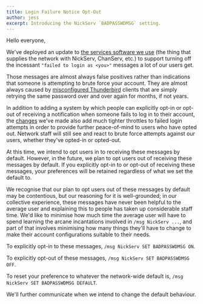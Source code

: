 ```yaml
---
title: Login Failure Notice Opt-Out
author: jess
excerpt: Introducing the NickServ `BADPASSWDMSG` setting.
---
```


Hello everyone,

We've deployed an update to [the services software we use][0]
(the thing that supplies the network with NickServ, ChanServ, etc.)
to support turning off the incessant `"failed to login as <you>"` messages
a lot of our users get.

Those messages are almost always false positives rather than indications
that someone is attempting to brute force your account. They are almost
always caused by [misconfigured Thunderbird][1] clients that are simply
retrying the same password over and over again for months, if not years.

In addition to adding a system by which people can explicitly
opt-in or opt-out of receiving a notification when someone fails to log in to
their account, the [changes][2] we've made also add much tighter throttles
to failed login attempts in order to provide further peace-of-mind
to users who have opted out. Network staff will still see and react to
brute force attempts against our users, whether they've opted-in or opted-out.

At this time, we intend to opt users in to receiving these messages by default.
However, in the future, we plan to opt users out of receiving these messages
by default. If you explicitly opt-in to or opt-out of receiving these messages,
your preferences will be retained regardless of what we set the default to.

We recognise that our plan to opt users out of these messages by default may
be contentious, but our reasoning for it is well-grounded; in our collective
experience, these messages have never been helpful to the average user and
explaining this to people has taken up considerable staff time. We'd like to
minimise how much time the average user will have to spend learning the arcane
incantations involved in `/msg NickServ ...`, and part of that involves
minimising how many things they'll have to change to make their
account configurations suitable to their needs.

To explicitly opt-in to these messages, `/msg NickServ SET BADPASSWDMSG ON`.

To explicitly opt-out of these messages, `/msg NickServ SET BADPASSWDMSG OFF`.

To reset your preference to whatever the network-wide default is,
`/msg NickServ SET BADPASSWDMSG DEFAULT`.

We'll further communicate when we intend to change the default behaviour.

[0]: https://atheme.org/
[1]: https://bugzilla.mozilla.org/show_bug.cgi?id=1618061
[2]: https://github.com/atheme/atheme/commit/d671237
